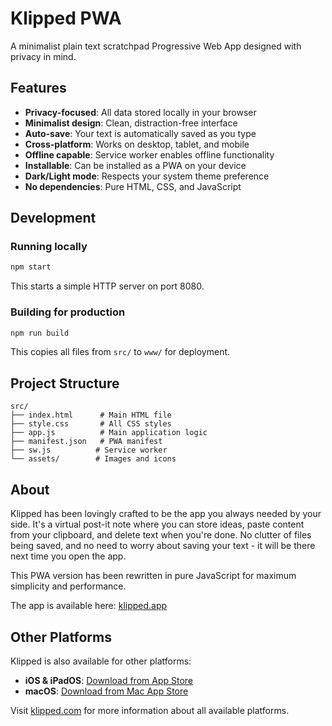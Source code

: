 # Klipped PWA

A minimalist plain text scratchpad Progressive Web App designed with privacy in mind.

## Features

- **Privacy-focused**: All data stored locally in your browser
- **Minimalist design**: Clean, distraction-free interface
- **Auto-save**: Your text is automatically saved as you type
- **Cross-platform**: Works on desktop, tablet, and mobile
- **Offline capable**: Service worker enables offline functionality
- **Installable**: Can be installed as a PWA on your device
- **Dark/Light mode**: Respects your system theme preference
- **No dependencies**: Pure HTML, CSS, and JavaScript

## Development

### Running locally
```bash
npm start
```
This starts a simple HTTP server on port 8080.

### Building for production
```bash
npm run build
```
This copies all files from `src/` to `www/` for deployment.

## Project Structure

```
src/
├── index.html      # Main HTML file
├── style.css       # All CSS styles
├── app.js          # Main application logic
├── manifest.json   # PWA manifest
├── sw.js          # Service worker
└── assets/        # Images and icons
```

## About

Klipped has been lovingly crafted to be the app you always needed by your side. It's a virtual post-it note where you can store ideas, paste content from your clipboard, and delete text when you're done. No clutter of files being saved, and no need to worry about saving your text - it will be there next time you open the app.

This PWA version has been rewritten in pure JavaScript for maximum simplicity and performance.

The app is available here: [klipped.app](https://klipped.app)

## Other Platforms

Klipped is also available for other platforms:

- **iOS & iPadOS**: [Download from App Store](https://klipped.com/iphone-and-ipad)
- **macOS**: [Download from Mac App Store](https://klipped.com/macos) 

Visit [klipped.com](https://klipped.com) for more information about all available platforms.
